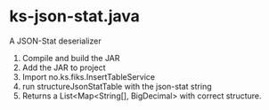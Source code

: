 # ks-json-stat.java
 A JSON-Stat deserializer

1. Compile and build the JAR
2. Add the JAR to project
3. Import no.ks.fiks.InsertTableService
4. run structureJsonStatTable with the json-stat string
5. Returns a List<Map<String[], BigDecimal> with correct structure.
